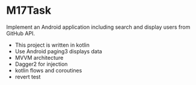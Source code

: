 # M17Task
Implement an Android application including search and display users from GitHub API.

- This project is written in kotlin
- Use Android paging3 displays data
- MVVM architecture
- Dagger2 for injection
- kotlin flows and coroutines
- revert test